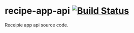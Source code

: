 # recipe-app-api [![Build Status](https://travis-ci.org/cjdango/recipe-app-api.svg?branch=master)](https://travis-ci.org/cjdango/recipe-app-api)
Receipie app api source code.
